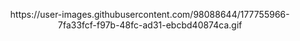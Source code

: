 <p align="center">
https://user-images.githubusercontent.com/98088644/177755966-7fa33fcf-f97b-48fc-ad31-ebcbd40874ca.gif
</p>
